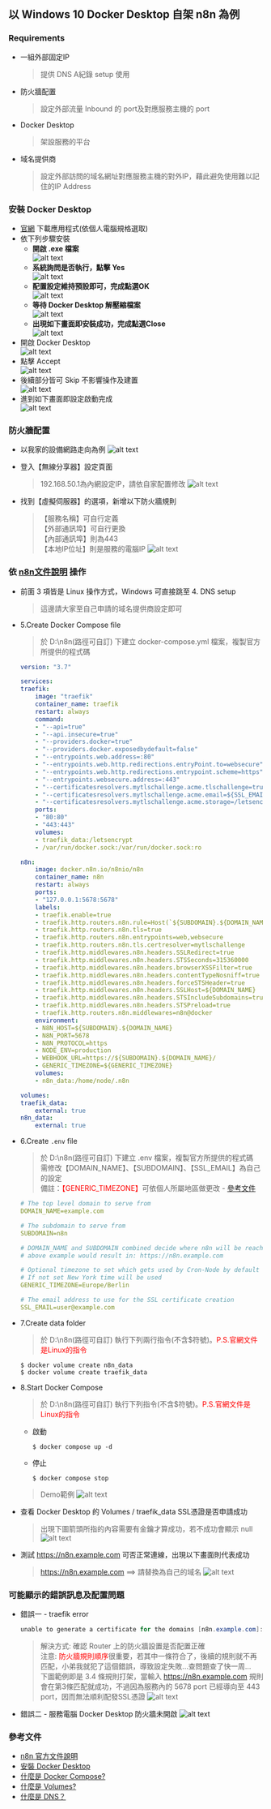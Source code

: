 ## 以 Windows 10 Docker Desktop 自架 n8n 為例

### Requirements
- 一組外部固定IP
    >提供 DNS A紀錄 setup 使用
- 防火牆配置
    >設定外部流量 Inbound 的 port及對應服務主機的 port    
- Docker Desktop
    >架設服務的平台
- 域名提供商
    >設定外部訪問的域名網址對應服務主機的對外IP，藉此避免使用難以記住的IP Address

### 安裝 Docker Desktop
- [官網](https://docs.docker.com/desktop/setup/install/windows-install/) 下載應用程式(依個人電腦規格選取)
- 依下列步驟安裝
    - **開啟 .exe 檔案** \
    ![alt text](./src/01.%20點exe檔.png)
    - **系統詢問是否執行，點擊 Yes** \
    ![alt text](./src/02.%20UAC_Yes.png)
    - **配置設定維持預設即可，完成點選OK** \
    ![alt text](./src/03.%20Configuration.png)
    - **等待 Docker Desktop 解壓縮檔案** \
    ![alt text](./src/04.%20Unpacking%20files.png)
    - **出現如下畫面即安裝成功，完成點選Close** \
    ![alt text](./src/05.%20Installed%20Success.png)
- 開啟 Docker Desktop \
![alt text](./src/06.%20DockerDesktopIcon.png)
- 點擊 Accept \
![alt text](./src/07.%20Accept.png)
- 後續部分皆可 Skip 不影響操作及建置 \
![alt text](./src/08.%20Skip%20Login.png)
- 進到如下畫面即設定啟動完成 \
![alt text](./src/09.%20Started.png)

### 防火牆配置
- 以我家的設備網路走向為例
![alt text](./src/11.%20Network.png)

- 登入【無線分享器】設定頁面
    >192.168.50.1為內網設定IP，請依自家配置修改
    ![alt text](./src/12.%20WirelessConf.png)
- 找到【虛擬伺服器】的選項，新增以下防火牆規則
    >【服務名稱】可自行定義 \
    >【外部通訊埠】可自行更換 \
    >【內部通訊埠】則為443 \
    >【本地IP位址】則是服務的電腦IP
    ![alt text](./src/13.%20FireWallRule.png)

### 依 [n8n文件說明](https://docs.n8n.io/hosting/installation/server-setups/docker-compose/) 操作
- 前面 3 項皆是 Linux 操作方式，Windows 可直接跳至 4. DNS setup
    >這邊請大家至自己申請的域名提供商設定即可
- 5.Create Docker Compose file
    >於 D:\n8n(路徑可自訂) 下建立 docker-compose.yml 檔案，複製官方所提供的程式碼
    ``` yml
    version: "3.7"

    services:
    traefik:
        image: "traefik"
        container_name: traefik
        restart: always
        command:
        - "--api=true"
        - "--api.insecure=true"
        - "--providers.docker=true"
        - "--providers.docker.exposedbydefault=false"
        - "--entrypoints.web.address=:80"
        - "--entrypoints.web.http.redirections.entryPoint.to=websecure"
        - "--entrypoints.web.http.redirections.entrypoint.scheme=https"
        - "--entrypoints.websecure.address=:443"
        - "--certificatesresolvers.mytlschallenge.acme.tlschallenge=true"
        - "--certificatesresolvers.mytlschallenge.acme.email=${SSL_EMAIL}"
        - "--certificatesresolvers.mytlschallenge.acme.storage=/letsencrypt/acme.json"
        ports:
        - "80:80"
        - "443:443"
        volumes:
        - traefik_data:/letsencrypt
        - /var/run/docker.sock:/var/run/docker.sock:ro

    n8n:
        image: docker.n8n.io/n8nio/n8n
        container_name: n8n
        restart: always
        ports:
        - "127.0.0.1:5678:5678"
        labels:
        - traefik.enable=true
        - traefik.http.routers.n8n.rule=Host(`${SUBDOMAIN}.${DOMAIN_NAME}`)
        - traefik.http.routers.n8n.tls=true
        - traefik.http.routers.n8n.entrypoints=web,websecure
        - traefik.http.routers.n8n.tls.certresolver=mytlschallenge
        - traefik.http.middlewares.n8n.headers.SSLRedirect=true
        - traefik.http.middlewares.n8n.headers.STSSeconds=315360000
        - traefik.http.middlewares.n8n.headers.browserXSSFilter=true
        - traefik.http.middlewares.n8n.headers.contentTypeNosniff=true
        - traefik.http.middlewares.n8n.headers.forceSTSHeader=true
        - traefik.http.middlewares.n8n.headers.SSLHost=${DOMAIN_NAME}
        - traefik.http.middlewares.n8n.headers.STSIncludeSubdomains=true
        - traefik.http.middlewares.n8n.headers.STSPreload=true
        - traefik.http.routers.n8n.middlewares=n8n@docker
        environment:
        - N8N_HOST=${SUBDOMAIN}.${DOMAIN_NAME}
        - N8N_PORT=5678
        - N8N_PROTOCOL=https
        - NODE_ENV=production
        - WEBHOOK_URL=https://${SUBDOMAIN}.${DOMAIN_NAME}/
        - GENERIC_TIMEZONE=${GENERIC_TIMEZONE}
        volumes:
        - n8n_data:/home/node/.n8n

    volumes:
    traefik_data:
        external: true
    n8n_data:
        external: true
    ```
- 6.Create <code>.env</code> file
    >於 D:\n8n(路徑可自訂) 下建立 .env 檔案，複製官方所提供的程式碼 \
    >需修改【DOMAIN_NAME】、【SUBDOMAIN】、【SSL_EMAIL】為自己的設定 \
    >備註：<font color="red">【GENERIC_TIMEZONE】</font>可依個人所屬地區做更改 - [參考文件](https://en.wikipedia.org/wiki/List_of_tz_database_time_zones)
    ``` yml
    # The top level domain to serve from
    DOMAIN_NAME=example.com

    # The subdomain to serve from
    SUBDOMAIN=n8n

    # DOMAIN_NAME and SUBDOMAIN combined decide where n8n will be reachable from
    # above example would result in: https://n8n.example.com

    # Optional timezone to set which gets used by Cron-Node by default
    # If not set New York time will be used
    GENERIC_TIMEZONE=Europe/Berlin

    # The email address to use for the SSL certificate creation
    SSL_EMAIL=user@example.com
    ```
- 7.Create data folder
    >於 D:\n8n(路徑可自訂) 執行下列兩行指令(不含$符號)。<font color="red">P.S.官網文件是Linux的指令</font>
    ```docker
    $ docker volume create n8n_data
    $ docker volume create traefik_data
    ```
- 8.Start Docker Compose
    >於 D:\n8n(路徑可自訂) 執行下列指令(不含$符號)。<font color="red">P.S.官網文件是Linux的指令</font>
    - 啟動
        ```docker
        $ docker compose up -d
        ```
    - 停止
        ```docker
        $ docker compose stop
        ```
    >Demo範例
    ![alt text](./src/10.%20Build.png)
- 查看 Docker Desktop 的 Volumes / traefik_data SSL憑證是否申請成功
    >出現下圖箭頭所指的內容需要有金鑰才算成功，若不成功會顯示 null
    ![alt text](./src/15.%20SSL.png)
- 測試 https://n8n.example.com 可否正常連線，出現以下畫面則代表成功
    >https://n8n.example.com ==> 請替換為自己的域名
    ![alt text](./src/14.%20Finished%20Service.png)

### 可能顯示的錯誤訊息及配置問題
- 錯誤一 - traefik error
    ```PowerShell
    unable to generate a certificate for the domains [n8n.example.com]: error: one or more domains had a problem:\n[n8n.example.com] acme: error: 400 :: urn:ietf:params:acme:error:connection :: ${your public ip}: Timeout during connect (likely firewall problem)\n" ACME CA=https://acme-v02.api.letsencrypt.org/directory acmeCA=https://acme-v02.api.letsencrypt.org/directory domains=["n8n.example.com"] providerName=mytlschallenge.acme routerName=n8n@docker rule=Host(`n8n.example.com`)
    ```
    >解決方式: 確認 Router 上的防火牆設置是否配置正確 \
    >注意: <font color="red">防火牆規則順序</font>很重要，若其中一條符合了，後續的規則就不再匹配，小弟我就犯了這個錯誤，導致設定失敗...查問題查了快一周... \
    >下圖範例即是 3.4 條規則打架，當輸入 https://n8n.example.com 規則會在第3條匹配就成功，不過因為服務內的 5678 port 已經導向至 443 port，因而無法順利配發SSL憑證
    ![alt text](./src/16.%20Error%20FireWall%20Conf.jpg)
- 錯誤二 - 服務電腦 Docker Desktop 防火牆未開啟
    ![alt text](./src/17.%20Public%20Firewall.png)

### 參考文件
- [n8n 官方文件說明](https://docs.n8n.io/hosting/installation/server-setups/docker-compose/)
- [安裝 Docker Desktop](https://docs.docker.com/desktop/setup/install/windows-install/)
- [什麼是 Docker Compose?](https://docs.docker.com/compose/)
- [什麼是 Volumes?](https://docs.docker.com/engine/storage/volumes/)
- [什麼是 DNS？](https://host.com.tw/DNS?gad_source=1&gclid=CjwKCAiAt4C-BhBcEiwA8Kp0CX6jUqJPy0GysgrlGiF27sgfr_4EU54Q8NnC-mZfKAoDJ_UM1aXVBxoCnFwQAvD_BwE)